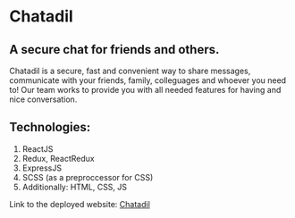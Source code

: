 # Chatadil

## A secure chat for friends and others.

Chatadil is a secure, fast and convenient way to share messages, communicate with your friends, family, colleguages and whoever you need to!
Our team works to provide you with all needed features for having and nice conversation.

## Technologies:
1. ReactJS
2. Redux, ReactRedux
3. ExpressJS
4. SCSS (as a preproccessor for CSS)
5. Additionally: HTML, CSS, JS

Link to the deployed website: [Chatadil](https://chatadil.qamachine.com)
